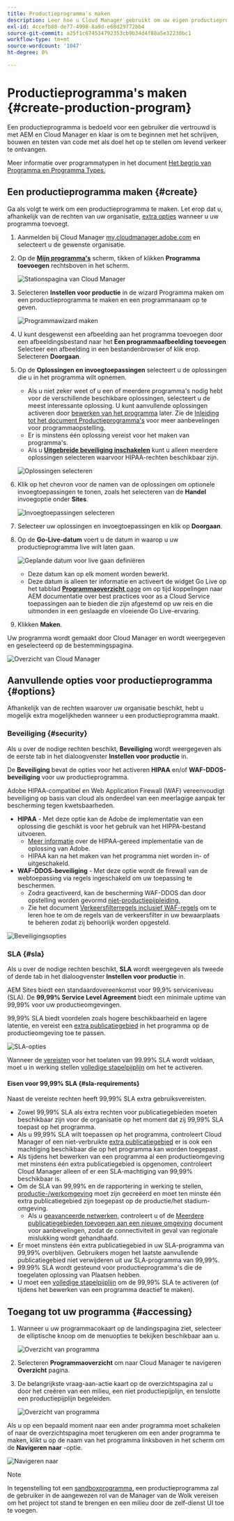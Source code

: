 ```yaml
---
title: Productieprogramma's maken
description: Leer hoe u Cloud Manager gebruikt om uw eigen productieprogramma te maken voor het hosten van liveverkeer.
exl-id: 4ccefb80-de77-4998-8a9d-e68d29772bb4
source-git-commit: a25f1c674534792353cb9b34d4f88a5e32230bc1
workflow-type: tm+mt
source-wordcount: '1047'
ht-degree: 0%

---
```



# Productieprogramma&#39;s maken {#create-production-program}

Een productieprogramma is bedoeld voor een gebruiker die vertrouwd is met AEM en Cloud Manager en klaar is om te beginnen met het schrijven, bouwen en testen van code met als doel het op te stellen om levend verkeer te ontvangen.

Meer informatie over programmatypen in het document [Het begrip van Programma en Programma Types.](program-types.md)

## Een productieprogramma maken {#create}

Ga als volgt te werk om een productieprogramma te maken. Let erop dat u, afhankelijk van de rechten van uw organisatie, [extra opties](#options) wanneer u uw programma toevoegt.

1. Aanmelden bij Cloud Manager [my.cloudmanager.adobe.com](https://my.cloudmanager.adobe.com/) en selecteert u de gewenste organisatie.

1. Op de **[Mijn programma&#39;s](/help/implementing/cloud-manager/getting-access-to-aem-in-cloud/editing-programs.md#my-programs)** scherm, tikken of klikken **Programma toevoegen** rechtsboven in het scherm.

   ![Stationspagina van Cloud Manager](assets/log-in.png)

1. Selecteren **Instellen voor productie** in de wizard Programma maken om een productieprogramma te maken en een programmanaam op te geven.

   ![Programmawizard maken](assets/create-production-program.png)

1. U kunt desgewenst een afbeelding aan het programma toevoegen door een afbeeldingsbestand naar het **Een programmaafbeelding toevoegen** Selecteer een afbeelding in een bestandenbrowser of klik erop. Selecteren **Doorgaan**.

1. Op de **Oplossingen en invoegtoepassingen** selecteert u de oplossingen die u in het programma wilt opnemen.

   * Als u niet zeker weet of u een of meerdere programma&#39;s nodig hebt voor de verschillende beschikbare oplossingen, selecteert u de meest interessante oplossing. U kunt aanvullende oplossingen activeren door [bewerken van het programma](/help/implementing/cloud-manager/getting-access-to-aem-in-cloud/editing-programs.md) later. Zie de [Inleiding tot het document Productieprogramma&#39;s](/help/implementing/cloud-manager/getting-access-to-aem-in-cloud/introduction-production-programs.md) voor meer aanbevelingen voor programmaopstelling.
   * Er is minstens één oplossing vereist voor het maken van programma&#39;s.
   * Als u **[Uitgebreide beveiliging inschakelen](#security)** kunt u alleen meerdere oplossingen selecteren waarvoor HIPAA-rechten beschikbaar zijn.

   ![Oplossingen selecteren](assets/setup-prod-select.png)

1. Klik op het chevron voor de namen van de oplossingen om optionele invoegtoepassingen te tonen, zoals het selecteren van de **Handel** invoegoptie onder **Sites**.

   ![Invoegtoepassingen selecteren](assets/setup-prod-commerce.png)

1. Selecteer uw oplossingen en invoegtoepassingen en klik op **Doorgaan**.

1. Op de **Go-Live-datum** voert u de datum in waarop u uw productieprogramma live wilt laten gaan.

   ![Geplande datum voor live gaan definiëren](assets/setup-go-live.png)

   * Deze datum kan op elk moment worden bewerkt.
   * Deze datum is alleen ter informatie en activeert de widget Go Live op het tabblad [**Programmaoverzicht** page](/help/implementing/cloud-manager/getting-access-to-aem-in-cloud/editing-programs.md#program-overview) om op tijd koppelingen naar AEM documentatie over best practices voor as a Cloud Service toepassingen aan te bieden die zijn afgestemd op uw reis en die uitmonden in een geslaagde en vloeiende Go Live-ervaring.

1. Klikken **Maken**.

Uw programma wordt gemaakt door Cloud Manager en wordt weergegeven en geselecteerd op de bestemmingspagina.

![Overzicht van Cloud Manager](assets/navigate-cm.png)

## Aanvullende opties voor productieprogramma {#options}

Afhankelijk van de rechten waarover uw organisatie beschikt, hebt u mogelijk extra mogelijkheden wanneer u een productieprogramma maakt.

### Beveiliging {#security}

Als u over de nodige rechten beschikt, **Beveiliging** wordt weergegeven als de eerste tab in het dialoogvenster **Instellen voor productie** in.

De **Beveiliging** bevat de opties voor het activeren **HIPAA** en/of **WAF-DDOS-beveiliging** voor uw productieprogramma.

Adobe HIPAA-compatibel en Web Application Firewall (WAF) vereenvoudigt beveiliging op basis van cloud als onderdeel van een meerlagige aanpak ter bescherming tegen kwetsbaarheden.

* **HIPAA** - Met deze optie kan de Adobe de implementatie van een oplossing die geschikt is voor het gebruik van het HIPPA-bestand uitvoeren.
   * [Meer informatie](https://www.adobe.com/go/hipaa-ready) over de HIPAA-gereed implementatie van de oplossing van Adobe.
   * HIPAA kan na het maken van het programma niet worden in- of uitgeschakeld.
* **WAF-DDOS-beveiliging** - Met deze optie wordt de firewall van de webtoepassing via regels ingeschakeld om uw toepassing te beschermen.
   * Zodra geactiveerd, kan de bescherming WAF-DDOS dan door opstelling worden gevormd [niet-productiepijpleiding.](/help/implementing/cloud-manager/configuring-pipelines/configuring-non-production-pipelines.md)
   * Zie het document [Verkeersfilterregels inclusief WAF-regels](/help/security/traffic-filter-rules-including-waf.md) om te leren hoe te om de regels van de verkeersfilter in uw bewaarplaats te beheren zodat zij behoorlijk worden opgesteld.

![Beveiligingsopties](assets/create-production-program-security.png)

### SLA {#sla}

Als u over de nodige rechten beschikt, **SLA** wordt weergegeven als tweede of derde tab in het dialoogvenster **Instellen voor productie** in.

AEM Sites biedt een standaardovereenkomst voor 99,9% serviceniveau (SLA). De **99,99% Service Level Agreement** biedt een minimale uptime van 99,99% voor uw productieomgevingen.

99,99% SLA biedt voordelen zoals hogere beschikbaarheid en lagere latentie, en vereist een [extra publicatiegebied](/help/implementing/cloud-manager/manage-environments.md#multiple-regions) in het programma op de productieomgeving toe te passen.

![SLA-opties](assets/create-production-program-sla.png)

Wanneer de [vereisten](#sla-requirements) voor het toelaten van 99.99% SLA wordt voldaan, moet u in werking stellen [volledige stapelpijplijn](/help/implementing/cloud-manager/configuring-pipelines/configuring-production-pipelines.md) om het te activeren.

#### Eisen voor 99,99% SLA {#sla-requirements}

Naast de vereiste rechten heeft 99,99% SLA extra gebruiksvereisten.

* Zowel 99,99% SLA als extra rechten voor publicatiegebieden moeten beschikbaar zijn voor de organisatie op het moment dat zij 99,99% SLA toepast op het programma.
* Als u 99,99% SLA wilt toepassen op het programma, controleert Cloud Manager of een niet-verbruikte [extra publicatiegebied](/help/implementing/cloud-manager/manage-environments.md#multiple-regions) er is ook een machtiging beschikbaar die op het programma kan worden toegepast .
* Als tijdens het bewerken van een programma al een productieomgeving met minstens één extra publicatiegebied is opgenomen, controleert Cloud Manager alleen of er een SLA-machtiging van 99,99% beschikbaar is.
* Om de SLA van 99,99% en de rapportering in werking te stellen, [productie-/werkomgeving](/help/implementing/cloud-manager/manage-environments.md#adding-environments) moet zijn gecreëerd en moet ten minste één extra publicatiegebied zijn toegepast op de productie/het stadium-omgeving.
   * Als u [geavanceerde netwerken,](/help/security/configuring-advanced-networking.md) controleert u of de [Meerdere publicatiegebieden toevoegen aan een nieuwe omgeving](/help/implementing/cloud-manager/manage-environments.md#adding-regions) document voor aanbevelingen, zodat de connectiviteit in geval van regionale mislukking wordt gehandhaafd.
* Er moet minstens één extra publicatiegebied in uw SLA-programma van 99,99% overblijven. Gebruikers mogen het laatste aanvullende publicatiegebied niet verwijderen uit uw SLA-programma van 99,99%.
* 99.99% SLA wordt gesteund voor productieprogramma&#39;s die de toegelaten oplossing van Plaatsen hebben.
* U moet een [volledige stapelpijplijn](/help/implementing/cloud-manager/configuring-pipelines/configuring-production-pipelines.md) om de 99,99% SLA te activeren (of tijdens het bewerken van een programma deactief te maken).

## Toegang tot uw programma {#accessing}

1. Wanneer u uw programmacokaart op de landingspagina ziet, selecteer de elliptische knoop om de menuopties te bekijken beschikbaar aan u.

   ![Overzicht van programma](assets/program-overview.png)

1. Selecteren **Programmaoverzicht** om naar Cloud Manager te navigeren **Overzicht** pagina.

1. De belangrijkste vraag-aan-actie kaart op de overzichtspagina zal u door het creëren van een milieu, een niet productiepijplijn, en tenslotte een productiepijplijn begeleiden.

   ![Overzicht van programma](assets/set-up-prod5.png)

Als u op een bepaald moment naar een ander programma moet schakelen of naar de overzichtspagina moet terugkeren om een ander programma te maken, klikt u op de naam van het programma linksboven in het scherm om de **Navigeren naar** -optie.

![Navigeren naar](assets/create-program-a1.png)

>[!NOTE]
>
>In tegenstelling tot een [sandboxprogramma,](introduction-sandbox-programs.md#auto-creation) een productieprogramma zal de gebruiker in de aangewezen rol van de Manager van de Wolk vereisen om het project tot stand te brengen en een milieu door de zelf-dienst UI toe te voegen.
